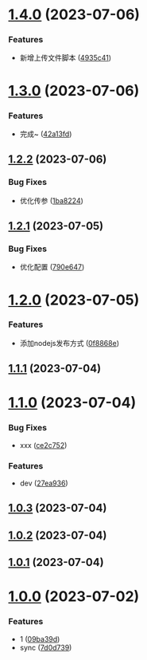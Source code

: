 # [1.4.0](https://github.com/lwjmzla/biz-editor-server/compare/v1.3.0...v1.4.0) (2023-07-06)


### Features

* 新增上传文件脚本 ([4935c41](https://github.com/lwjmzla/biz-editor-server/commit/4935c418bca797ff18867e91cf3352cb5a32b421))

# [1.3.0](https://github.com/lwjmzla/biz-editor-server/compare/v1.2.2...v1.3.0) (2023-07-06)


### Features

* 完成~ ([42a13fd](https://github.com/lwjmzla/biz-editor-server/commit/42a13fd5a91a18671016a65b970dd87422e33fa1))

## [1.2.2](https://github.com/lwjmzla/biz-editor-server/compare/v1.2.1...v1.2.2) (2023-07-06)


### Bug Fixes

* 优化传参 ([1ba8224](https://github.com/lwjmzla/biz-editor-server/commit/1ba822470e76d791741936811f45805ac372b8f3))

## [1.2.1](https://github.com/lwjmzla/biz-editor-server/compare/v1.2.0...v1.2.1) (2023-07-05)


### Bug Fixes

* 优化配置 ([790e647](https://github.com/lwjmzla/biz-editor-server/commit/790e647a3009f606cdd5228f974778f3b7212961))

# [1.2.0](https://github.com/lwjmzla/biz-editor-server/compare/v1.1.1...v1.2.0) (2023-07-05)


### Features

* 添加nodejs发布方式 ([0f8868e](https://github.com/lwjmzla/biz-editor-server/commit/0f8868ea95e50b5cce53a99fed17a24c66c2bbd5))

## [1.1.1](https://github.com/lwjmzla/biz-editor-server/compare/v1.1.0...v1.1.1) (2023-07-04)

# [1.1.0](https://github.com/lwjmzla/biz-editor-server/compare/v1.0.3...v1.1.0) (2023-07-04)


### Bug Fixes

* xxx ([ce2c752](https://github.com/lwjmzla/biz-editor-server/commit/ce2c752aa9bc552111e6575bb4a18675aad465e5))


### Features

* dev ([27ea936](https://github.com/lwjmzla/biz-editor-server/commit/27ea9363b08d39605d8ebf0810da940dadfc1134))



## [1.0.3](https://github.com/lwjmzla/biz-editor-server/compare/v1.0.3...v1.1.0) (2023-07-04)



## [1.0.2](https://github.com/lwjmzla/biz-editor-server/compare/v1.0.3...v1.1.0) (2023-07-04)



## [1.0.1](https://github.com/lwjmzla/biz-editor-server/compare/v1.0.3...v1.1.0) (2023-07-04)



# [1.0.0](https://github.com/lwjmzla/biz-editor-server/compare/v1.0.3...v1.1.0) (2023-07-02)


### Features

* 1 ([09ba39d](https://github.com/lwjmzla/biz-editor-server/commit/09ba39da494f61432e7f0ac76a7f458911f0759f))
* sync ([7d0d739](https://github.com/lwjmzla/biz-editor-server/commit/7d0d7392593c3193ec02ce7e5f80666e386aff4d))

